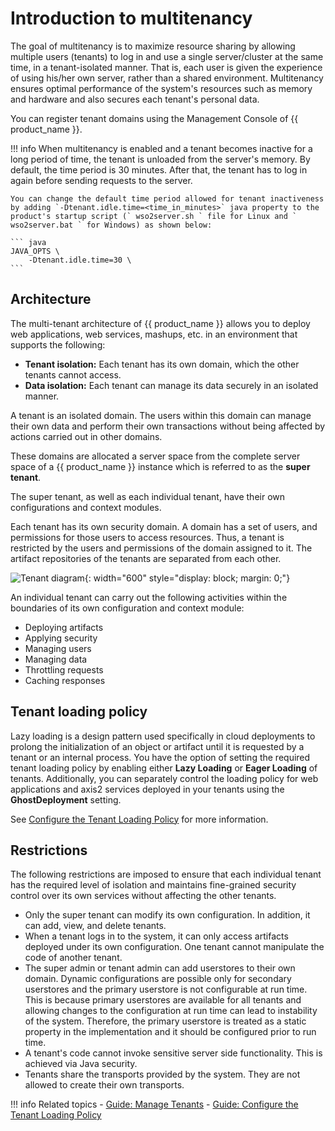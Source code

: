 # Introduction to multitenancy

The goal of multitenancy is to maximize resource sharing by allowing multiple users (tenants) to log in and use a single server/cluster at the same time, in a tenant-isolated manner. That is, each user is given the experience of using his/her own server, rather than a shared environment. Multitenancy ensures optimal performance of the system's resources such as memory and hardware and also secures each tenant's personal data.

You can register tenant domains using the Management Console of  {{ product_name }}.

!!! info 
    When multitenancy is enabled and a tenant becomes inactive for a long period of time, the tenant is unloaded from the server's memory. By default, the time period is 30 minutes. After that, the tenant has to log in again before sending requests to the server.
    
    You can change the default time period allowed for tenant inactiveness by adding `-Dtenant.idle.time=<time_in_minutes>` java property to the product's startup script (` wso2server.sh ` file for Linux and ` wso2server.bat ` for Windows) as shown below:

    ``` java
    JAVA_OPTS \
        -Dtenant.idle.time=30 \
    ```

## Architecture

The multi-tenant architecture of  {{ product_name }} allows you to deploy web applications, web services, mashups, etc. in an environment that supports the following:

- **Tenant isolation:** Each tenant has its own domain, which the other tenants cannot access.
- **Data isolation:** Each tenant can manage its data securely in an isolated manner.

A tenant is an isolated domain. The users within this domain can manage their own data and perform their own transactions without being affected by actions carried out in other domains.

These domains are allocated a server space from the complete server space of a  {{ product_name }} instance which is referred to as the **super tenant**.

The super tenant, as well as each individual tenant, have their own configurations and context modules.

Each tenant has its own security domain. A domain has a set of users, and permissions for those users to access resources. Thus, a tenant is restricted by the users and permissions of the domain assigned to it. The artifact repositories of the tenants are separated from each other.

![Tenant diagram]({{base_path}}/assets/img/guides/multitenancy/tenant-diagram.png){: width="600" style="display: block; margin: 0;"}

An individual tenant can carry out the following activities within the boundaries of its own configuration and context module:

- Deploying artifacts
- Applying security
- Managing users
- Managing data
- Throttling requests
- Caching responses

## Tenant loading policy

Lazy loading is a design pattern used specifically in cloud deployments to prolong the initialization of an object or artifact until it is requested by a tenant or an internal process. You have the option of setting the required tenant loading policy by enabling either **Lazy Loading** or **Eager Loading** of tenants. Additionally, you can separately control the loading policy for web applications and axis2 services deployed in your tenants using the **GhostDeployment** setting.

See [Configure the Tenant Loading Policy]({{base_path}}/guides/multitenancy/configure-the-tenant-loading-policy) for more information.

## Restrictions

The following restrictions are imposed to ensure that each individual tenant has the required level of isolation and maintains fine-grained security control over its own services without affecting the other tenants.

- Only the super tenant can modify its own configuration. In addition, it can add, view, and delete tenants.
- When a tenant logs in to the system, it can only access artifacts deployed under its own configuration. One tenant cannot manipulate the code of another tenant.
- The super admin or tenant admin can add userstores to their own domain. Dynamic configurations are possible only for secondary userstores and the primary userstore is not configurable at run time. This is because primary userstores are available for all tenants and allowing changes to the configuration at run time can lead to instability of the system. Therefore, the primary userstore is treated as a static property in the implementation and it should be configured prior to run time.
- A tenant's code cannot invoke sensitive server side functionality. This is achieved via Java security.
- Tenants share the transports provided by the system. They are not allowed to create their own transports.


!!! info Related topics
    - [Guide: Manage Tenants]({{base_path}}/guides/multitenancy/manage-tenants/)
    - [Guide: Configure the Tenant Loading Policy]({{base_path}}/guides/multitenancy/configure-the-tenant-loading-policy/)